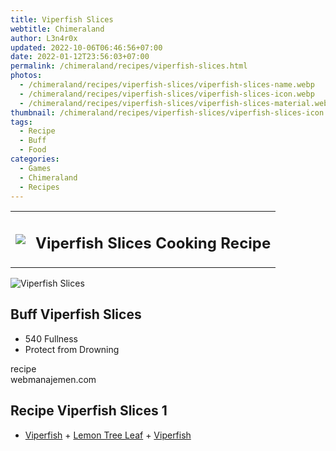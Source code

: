 ```yaml
---
title: Viperfish Slices
webtitle: Chimeraland
author: L3n4r0x
updated: 2022-10-06T06:46:56+07:00
date: 2022-01-12T23:56:03+07:00
permalink: /chimeraland/recipes/viperfish-slices.html
photos:
  - /chimeraland/recipes/viperfish-slices/viperfish-slices-name.webp
  - /chimeraland/recipes/viperfish-slices/viperfish-slices-icon.webp
  - /chimeraland/recipes/viperfish-slices/viperfish-slices-material.webp
thumbnail: /chimeraland/recipes/viperfish-slices/viperfish-slices-icon.webp
tags:
  - Recipe
  - Buff
  - Food
categories:
  - Games
  - Chimeraland
  - Recipes
---
```


<section id="bootstrap-wrapper"><link rel="stylesheet" href="https://cdn.statically.io/gh/dimaslanjaka/Web-Manajemen/40ac3225/css/bootstrap-4.5-wrapper.css"/><div class="row mb-2"><div class="col-md-12 mb-2"><table class="table" id="post-info"><tbody><tr><td><img class="d-inline-block me-2" src="/chimeraland/recipes/viperfish-slices/viperfish-slices-icon.webp" width="auto" height="auto"/></td><td><h1 class="fs-5">Viperfish Slices Cooking Recipe</h1></td></tr></tbody></table></div></div><div class="card mb-2"><div class="row g-0"><div class="col-sm-4 position-relative mb-2"><img src="/chimeraland/recipes/viperfish-slices/viperfish-slices-material.webp" class="card-img fit-cover w-100 h-100" alt="Viperfish Slices" data-fancybox="true"/></div><div class="col-sm-8 mb-2"><div class="card-body"><h2 class="card-title fs-5">Buff Viperfish Slices</h2><div class="card-text"><ul><li>540 Fullness</li><li>Protect from Drowning</li></ul></div><span class="badge rounded-pill bg-dark">recipe</span></div><div class="card-footer text-end text-muted">webmanajemen.com</div></div></div></div><div class="row mb-2"><div class="col-12 col-lg-6 recipe-item mb-2"><div class="card"><div class="card-body"><h2 class="card-title fs-5">Recipe Viperfish Slices 1</h2><div class="card-text"><ul><li><a class="text-decoration-none" href="/chimeraland/materials/viperfish.html">Viperfish</a><span> + </span><a class="text-decoration-none" href="/chimeraland/materials/lemon-tree-leaf.html">Lemon Tree Leaf</a><span> + </span><a class="text-decoration-none" href="/chimeraland/materials/viperfish.html">Viperfish</a></li></ul></div></div></div></div></div></section>